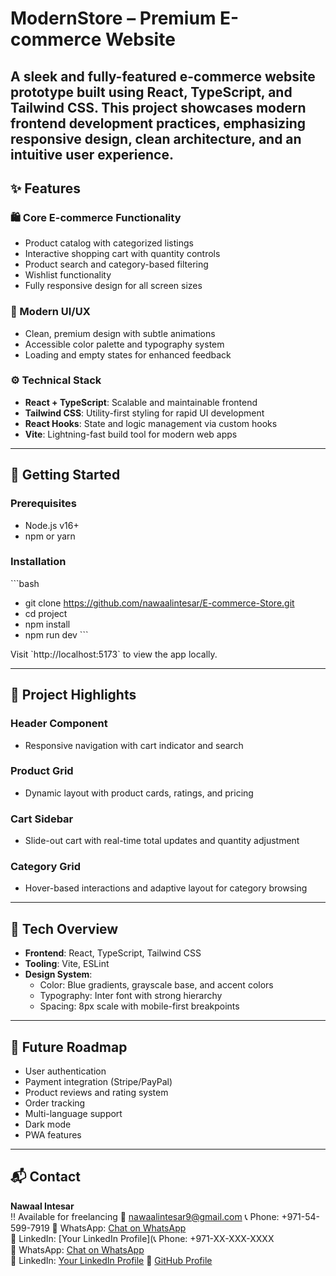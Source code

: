 
# ModernStore – Premium E-commerce Website
A sleek and fully-featured e-commerce website prototype built using React, TypeScript, and Tailwind CSS. This project showcases modern frontend development practices, emphasizing responsive design, clean architecture, and an intuitive user experience.
---

## ✨ Features

### 🛍️ Core E-commerce Functionality
- Product catalog with categorized listings
- Interactive shopping cart with quantity controls
- Product search and category-based filtering
- Wishlist functionality
- Fully responsive design for all screen sizes

### 🎨 Modern UI/UX
- Clean, premium design with subtle animations
- Accessible color palette and typography system
- Loading and empty states for enhanced feedback

### ⚙️ Technical Stack
- **React + TypeScript**: Scalable and maintainable frontend
- **Tailwind CSS**: Utility-first styling for rapid UI development
- **React Hooks**: State and logic management via custom hooks
- **Vite**: Lightning-fast build tool for modern web apps

---

## 🚀 Getting Started

### Prerequisites
- Node.js v16+
- npm or yarn

### Installation

\`\`\`bash
- git clone https://github.com/nawaalintesar/E-commerce-Store.git
- cd project
- npm install
- npm run dev
\`\`\`

Visit \`http://localhost:5173\` to view the app locally.

---

## 🧠 Project Highlights

### Header Component
- Responsive navigation with cart indicator and search

### Product Grid
- Dynamic layout with product cards, ratings, and pricing

### Cart Sidebar
- Slide-out cart with real-time total updates and quantity adjustment

### Category Grid
- Hover-based interactions and adaptive layout for category browsing

---

## 🧩 Tech Overview

- **Frontend**: React, TypeScript, Tailwind CSS
- **Tooling**: Vite, ESLint
- **Design System**:
  - Color: Blue gradients, grayscale base, and accent colors
  - Typography: Inter font with strong hierarchy
  - Spacing: 8px scale with mobile-first breakpoints

---

## 🔮 Future Roadmap

- User authentication
- Payment integration (Stripe/PayPal)
- Product reviews and rating system
- Order tracking
- Multi-language support
- Dark mode
- PWA features
---

## 📬 Contact
**Nawaal Intesar**  
!! Available for freelancing
📧 nawaalintesar9@gmail.com
📞 Phone: +971-54-599-7919 
💬 WhatsApp: [Chat on WhatsApp](https://wa.me/971545997919)  
🔗 LinkedIn: [Your LinkedIn Profile](📞 Phone: +971-XX-XXX-XXXX  
💬 WhatsApp: [Chat on WhatsApp](https://wa.me/971XXXXXXXXX)  
🔗 LinkedIn: [Your LinkedIn Profile](https://www.linkedin.com/in/yourusername)
🔗 [GitHub Profile](https://github.com/nawaalintesar) 

